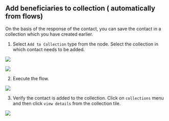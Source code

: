 ## Add beneficiaries to collection ( automatically from flows)

On the basis of the response of the contact, you can save the contact in a collection which you have created earlier.

1. Select `Add to Collection`  type from the node. Select the collection in which contact needs to be added.

![](https://static.slab.com/prod/uploads/8k89m6if/posts/images/5E913K-nZ-Qfm6SQ4mFYfVAJ.png)



![](https://static.slab.com/prod/uploads/8k89m6if/posts/images/KfnWI8KvVbvBPn-iKa-YmhQw.png)



2.  Execute the flow.

![](https://static.slab.com/prod/uploads/8k89m6if/posts/images/jtnGw2D_RK2QI_h5-o5UH-1Y.png)



3. Verify the contact is added to the collection. Click on `collections` menu and then click `view details` from the collection tile.

![](https://static.slab.com/prod/uploads/8k89m6if/posts/images/s_ORdOtHtFpfjtQpIxuU20RY.png)
